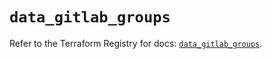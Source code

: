 # `data_gitlab_groups`

Refer to the Terraform Registry for docs: [`data_gitlab_groups`](https://registry.terraform.io/providers/gitlabhq/gitlab/18.3.0/docs/data-sources/groups).
